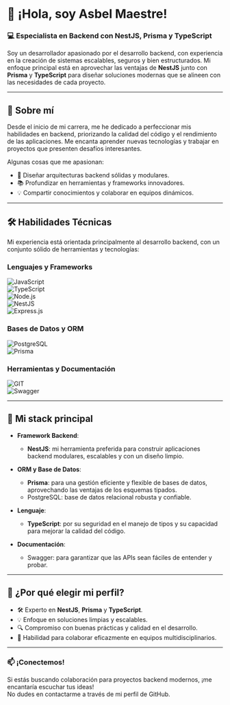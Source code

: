 # 👋 ¡Hola, soy Asbel Maestre!

### 💻 Especialista en Backend con NestJS, Prisma y TypeScript  
Soy un desarrollador apasionado por el desarrollo backend, con experiencia en la creación de sistemas escalables, seguros y bien estructurados. Mi enfoque principal está en aprovechar las ventajas de **NestJS** junto con **Prisma** y **TypeScript** para diseñar soluciones modernas que se alineen con las necesidades de cada proyecto.  

---

## 🚀 Sobre mí  
Desde el inicio de mi carrera, me he dedicado a perfeccionar mis habilidades en backend, priorizando la calidad del código y el rendimiento de las aplicaciones. Me encanta aprender nuevas tecnologías y trabajar en proyectos que presenten desafíos interesantes.  

Algunas cosas que me apasionan:  
- 🌟 Diseñar arquitecturas backend sólidas y modulares.  
- 📚 Profundizar en herramientas y frameworks innovadores.  
- 💡 Compartir conocimientos y colaborar en equipos dinámicos.  

---

## 🛠️ Habilidades Técnicas  
Mi experiencia está orientada principalmente al desarrollo backend, con un conjunto sólido de herramientas y tecnologías:  

### Lenguajes y Frameworks  
![JavaScript](https://img.shields.io/badge/JavaScript-F7DF1E?style=for-the-badge&logo=javascript&logoColor=black)  
![TypeScript](https://img.shields.io/badge/TypeScript-007ACC?style=for-the-badge&logo=typescript&logoColor=white)  
![Node.js](https://img.shields.io/badge/Node.js-339933?style=for-the-badge&logo=node.js&logoColor=white)  
![NestJS](https://img.shields.io/badge/NestJS-E0234E?style=for-the-badge&logo=nestjs&logoColor=white)  
![Express.js](https://img.shields.io/badge/Express.js-000000?style=for-the-badge&logo=express&logoColor=white)  

### Bases de Datos y ORM  
![PostgreSQL](https://img.shields.io/badge/PostgreSQL-4169E1?style=for-the-badge&logo=postgresql&logoColor=white)  
![Prisma](https://img.shields.io/badge/Prisma-2D3748?style=for-the-badge&logo=prisma&logoColor=white)  

### Herramientas y Documentación  
![GIT](https://img.shields.io/badge/GIT-F05032?style=for-the-badge&logo=git&logoColor=white)  
![Swagger](https://img.shields.io/badge/Swagger-85EA2D?style=for-the-badge&logo=swagger&logoColor=black)  

---

## 🔧 Mi stack principal  
- **Framework Backend**:  
  - **NestJS**: mi herramienta preferida para construir aplicaciones backend modulares, escalables y con un diseño limpio.  

- **ORM y Base de Datos**:  
  - **Prisma**: para una gestión eficiente y flexible de bases de datos, aprovechando las ventajas de los esquemas tipados.  
  - PostgreSQL: base de datos relacional robusta y confiable.  

- **Lenguaje**:  
  - **TypeScript**: por su seguridad en el manejo de tipos y su capacidad para mejorar la calidad del código.  

- **Documentación**:  
  - Swagger: para garantizar que las APIs sean fáciles de entender y probar.  

---

## 🌟 ¿Por qué elegir mi perfil?  
- 🛠️ Experto en **NestJS**, **Prisma** y **TypeScript**.  
- 💡 Enfoque en soluciones limpias y escalables.  
- 🔍 Compromiso con buenas prácticas y calidad en el desarrollo.  
- 🤝 Habilidad para colaborar eficazmente en equipos multidisciplinarios.  

---

### 📫 ¡Conectemos!  
Si estás buscando colaboración para proyectos backend modernos, ¡me encantaría escuchar tus ideas!  
No dudes en contactarme a través de mi perfil de GitHub.  

